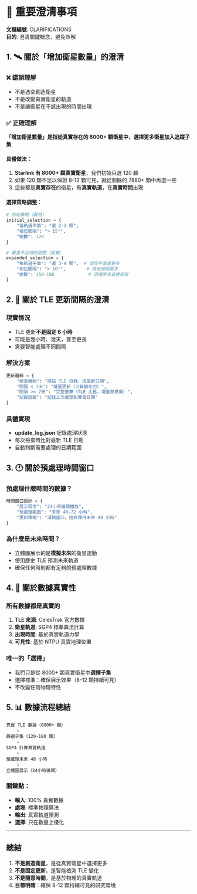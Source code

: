 # 📢 重要澄清事項

**文檔編號**: CLARIFICATIONS  
**目的**: 澄清關鍵概念，避免誤解

## 1. 🛰️ 關於「增加衛星數量」的澄清

### ❌ 錯誤理解
- 不是憑空創造衛星
- 不是改變真實衛星的軌道
- 不是讓衛星在不該出現的時間出現

### ✅ 正確理解
**「增加衛星數量」是指從真實存在的 8000+ 顆衛星中，選擇更多衛星加入追蹤子集**

#### 具體做法：
1. **Starlink 有 8000+ 顆真實衛星**，我們初始只選 120 顆
2. 如果 120 顆不足以保證 8-12 顆可見，就從剩餘的 7880+ 顆中再選一些
3. 這些都是**真實存在**的衛星，有**真實軌道**，在**真實時間**出現

#### 選擇策略調整：
```python
# 初始策略（嚴格）
initial_selection = {
    "每軌道平面": "選 2-3 顆",
    "相位間隔": "> 15°",
    "總數": 120
}

# 覆蓋不足時的調整（放寬）
expanded_selection = {
    "每軌道平面": "選 3-4 顆",  # 從同平面選更多
    "相位間隔": "> 10°",        # 降低間隔要求
    "總數": 150-180             # 選擇更多真實衛星
}
```

## 2. 📅 關於 TLE 更新間隔的澄清

### 現實情況
- TLE 更新**不是固定 6 小時**
- 可能是幾小時、幾天，甚至更長
- 需要智能處理不同間隔

### 解決方案
```python
更新邏輯 = {
    "檢查機制": "掃描 TLE 目錄，找最新日期",
    "間隔 < 7天": "增量更新（只算變化的）",
    "間隔 >= 7天": "完整重算（TLE 太舊，增量無意義）",
    "記錄追蹤": "記住上次處理到哪個日期"
}
```

### 具體實現
- **update_log.json** 記錄處理狀態
- 每次檢查時比對最新 TLE 日期
- 自動判斷需要處理的日期範圍

## 3. 🕐 關於預處理時間窗口

### 預處理什麼時間的數據？
```python
時間窗口設計 = {
    "展示需求": "24小時循環播放",
    "預處理範圍": "未來 48-72 小時",
    "更新策略": "滑動窗口，始終保持未來 48 小時"
}
```

### 為什麼是未來時間？
- 立體圖展示的是**模擬未來**的衛星運動
- 使用歷史 TLE 預測未來軌道
- 確保任何時刻都有足夠的預處理數據

## 4. 🔄 關於數據真實性

### 所有數據都是真實的
1. **TLE 來源**: CelesTrak 官方數據
2. **衛星軌道**: SGP4 標準算法計算
3. **出現時間**: 基於真實軌道力學
4. **可見性**: 基於 NTPU 真實地理位置

### 唯一的「選擇」
- 我們只是從 8000+ 顆真實衛星中**選擇子集**
- 選擇標準：確保展示效果（8-12 顆持續可見）
- 不改變任何物理特性

## 5. 📊 數據流程總結

```
真實 TLE 數據（8000+ 顆）
    ↓
篩選子集（120-180 顆）
    ↓
SGP4 計算真實軌道
    ↓
預處理未來 48 小時
    ↓
立體圖展示（24小時循環）
```

### 關鍵點：
- **輸入**: 100% 真實數據
- **處理**: 標準物理算法
- **輸出**: 真實軌道預測
- **選擇**: 只在數量上優化

---

## 總結

1. **不是創造衛星**，是從真實衛星中選擇更多
2. **不是固定更新**，是智能檢測 TLE 變化
3. **不是隨意時間**，是基於物理的真實軌道
4. **目標明確**：確保 8-12 顆持續可見的研究環境